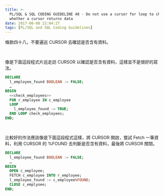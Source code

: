 ```yaml
---
title: >-
  PL/SQL & SQL CODING GUIDELINE 48 - Do not use a cursor for loop to check
  whether a cursor returns data
date: 2017-06-08 22:04:27
tags: [PL/SQL and SQL Coding Guidelines]
---
```


條款四十八，不要遍巡 CURSOR 去確認是否含有資料。  

<!-- More -->

<br/>


像是下面這段程式片巡走訪 CURSOR 以確認是否含有資料，這樣並不是很好的寫法。  

```sql
DECLARE 
  l_employee_found BOOLEAN := FALSE; 
  … 
BEGIN 
  <<check_employees>> 
  FOR r_employee IN c_employee 
  LOOP 
    l_employee_found := TRUE; 
  END LOOP check_employees; 
END;
```

<br/>


比較好的作法應該像是下面這段程式這樣，將 CURSOR 開啟，嘗試 Fetch 一筆資料，利用 CURSOR 的 %FOUND 去判斷是否含有資料，最後將 CURSOR 關閉。  

```sql
DECLARE 
  l_employee_found BOOLEAN := FALSE; 
  … 
BEGIN 
  OPEN c_employee; 
  FETCH c_employee INTO r_employee; 
  l_employee_found := c_employee%FOUND; 
  CLOSE c_emplyoee; 
END;
```
